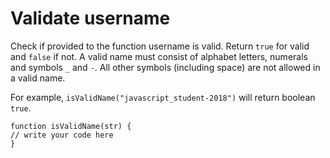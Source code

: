# Validate username
 Check if provided to the function username is valid. Return `true` for valid and `false` if not. A valid name must consist of alphabet letters, numerals and symbols `_` and `-`. All other symbols (including space) are not allowed in a valid name.

For example, `isValidName("javascript_student-2018")` will return boolean `true`.

```
function isValidName(str) {
// write your code here
}
```
